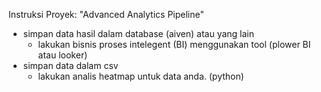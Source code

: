 Instruksi Proyek: "Advanced Analytics Pipeline"

* simpan data hasil dalam database (aiven) atau yang lain
  * lakukan bisnis proses intelegent (BI) menggunakan tool (plower BI atau looker)
* simpan data dalam csv 
  * lakukan analis heatmap untuk data anda. (python)